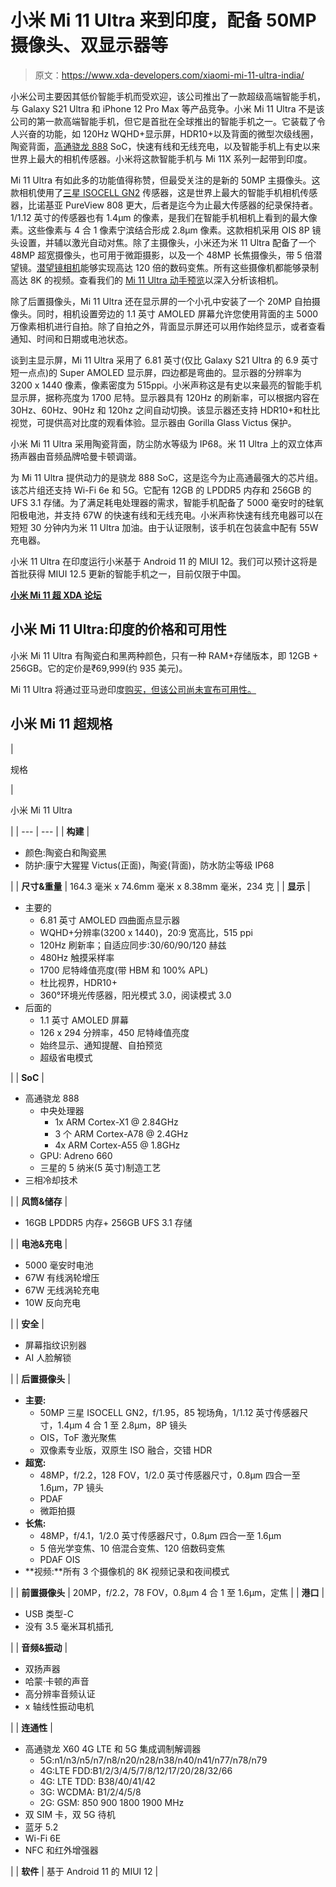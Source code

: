 # 小米 Mi 11 Ultra 来到印度，配备 50MP 摄像头、双显示器等

> 原文：<https://www.xda-developers.com/xiaomi-mi-11-ultra-india/>

小米公司主要因其低价智能手机而受欢迎，该公司推出了一款超级高端智能手机，与 Galaxy S21 Ultra 和 iPhone 12 Pro Max 等产品竞争。小米 Mi 11 Ultra 不是该公司的第一款高端智能手机，但它是首批在全球推出的智能手机之一。它装载了令人兴奋的功能，如 120Hz WQHD+显示屏，HDR10+以及背面的微型次级线圈，陶瓷背面，[高通骁龙 888](https://www.xda-developers.com/qualcomm-snapdragon-888-explained-specs-features/) SoC，快速有线和无线充电，以及智能手机上有史以来世界上最大的相机传感器。小米将这款智能手机与 Mi 11X 系列一起带到印度。

Mi 11 Ultra 有如此多的功能值得称赞，但最受关注的是新的 50MP 主摄像头。这款相机使用了[三星 ISOCELL GN2](https://www.xda-developers.com/samsung-isocell-gn2-50mp-sensor-faster-autofocus-better-low-light-performance/) 传感器，这是世界上最大的智能手机相机传感器，比诺基亚 PureView 808 更大，后者是迄今为止最大传感器的纪录保持者。1/1.12 英寸的传感器也有 1.4μm 的像素，是我们在智能手机相机上看到的最大像素。这些像素与 4 合 1 像素宁滨结合形成 2.8μm 像素。这款相机采用 OIS 8P 镜头设置，并辅以激光自动对焦。除了主摄像头，小米还为米 11 Ultra 配备了一个 48MP 超宽摄像头，也可用于微距摄影，以及一个 48MP 长焦摄像头，带 5 倍潜望镜。[潜望镜相机](https://www.xda-developers.com/periscope-camera-vs-telephoto-camera/)能够实现高达 120 倍的数码变焦。所有这些摄像机都能够录制高达 8K 的视频。查看我们的 [Mi 11 Ultra 动手预览](https://www.xda-developers.com/xiaomi-mi-11-ultra-hands-on-preview/)以深入分析该相机。

除了后置摄像头，Mi 11 Ultra 还在显示屏的一个小孔中安装了一个 20MP 自拍摄像头。同时，相机设置旁边的 1.1 英寸 AMOLED 屏幕允许您使用背面的主 5000 万像素相机进行自拍。除了自拍之外，背面显示屏还可以用作始终显示，或者查看通知、时间和日期或电池状态。

谈到主显示屏，Mi 11 Ultra 采用了 6.81 英寸(仅比 Galaxy S21 Ultra 的 6.9 英寸短一点点)的 Super AMOLED 显示屏，四边都是弯曲的。显示器的分辨率为 3200 x 1440 像素，像素密度为 515ppi。小米声称这是有史以来最亮的智能手机显示屏，据称亮度为 1700 尼特。显示器具有 120Hz 的刷新率，可以根据内容在 30Hz、60Hz、90Hz 和 120hz 之间自动切换。该显示器还支持 HDR10+和杜比视觉，可提供高对比度的观看体验。显示器由 Gorilla Glass Victus 保护。

小米 Mi 11 Ultra 采用陶瓷背面，防尘防水等级为 IP68。米 11 Ultra 上的双立体声扬声器由音频品牌哈曼卡顿调谐。

为 Mi 11 Ultra 提供动力的是骁龙 888 SoC，这是迄今为止高通最强大的芯片组。该芯片组还支持 Wi-Fi 6e 和 5G。它配有 12GB 的 LPDDR5 内存和 256GB 的 UFS 3.1 存储。为了满足耗电处理器的需求，智能手机配备了 5000 毫安时的硅氧阳极电池，并支持 67W 的快速有线和无线充电。小米声称快速有线充电器可以在短短 30 分钟内为米 11 Ultra 加油。由于认证限制，该手机在包装盒中配有 55W 充电器。

小米 11 Ultra 在印度运行小米基于 Android 11 的 MIUI 12。我们可以预计这将是首批获得 MIUI 12.5 更新的智能手机之一，目前仅限于中国。

**[小米 Mi 11 超 XDA 论坛](https://forum.xda-developers.com/f/xiaomi-mi-11-ultra.12139/)**

## 小米 Mi 11 Ultra:印度的价格和可用性

小米 Mi 11 Ultra 有陶瓷白和黑两种颜色，只有一种 RAM+存储版本，即 12GB + 256GB。它的定价是₹69,999(约 935 美元)。

Mi 11 Ultra 将通过亚马逊印度[购买，但该公司尚未宣布可用性。](https://www.amazon.in/OnePlus-Mirror-Black-128GB-Storage/dp/B085J1RXKJ?tag=xdaportalin-21)

## 小米 Mi 11 超规格

| 

规格

 | 

小米 Mi 11 Ultra

 |
| --- | --- |
| **构建** | 

*   颜色:陶瓷白和陶瓷黑
*   防护:康宁大猩猩 Victus(正面)，陶瓷(背面)，防水防尘等级 IP68

 |
| **尺寸&重量** | 164.3 毫米 x 74.6mm 毫米 x 8.38mm 毫米，234 克 |
| **显示** | 

*   主要的
    *   6.81 英寸 AMOLED 四曲面点显示器
    *   WQHD+分辨率(3200 x 1440)，20:9 宽高比，515 ppi
    *   120Hz 刷新率；自适应同步:30/60/90/120 赫兹
    *   480Hz 触摸采样率
    *   1700 尼特峰值亮度(带 HBM 和 100% APL)
    *   杜比视界，HDR10+
    *   360°环境光传感器，阳光模式 3.0，阅读模式 3.0
*   后面的
    *   1.1 英寸 AMOLED 屏幕
    *   126 x 294 分辨率，450 尼特峰值亮度
    *   始终显示、通知提醒、自拍预览
    *   超级省电模式

 |
| **SoC** | 

*   高通骁龙 888
    *   中央处理器
        *   1x ARM Cortex-X1 @ 2.84GHz
        *   3 个 ARM Cortex-A78 @ 2.4GHz
        *   4x ARM Cortex-A55 @ 1.8GHz
    *   GPU: Adreno 660
    *   三星的 5 纳米(5 英寸)制造工艺
*   三相冷却技术

 |
| **风筒&储存** | 

*   16GB LPDDR5 内存+ 256GB UFS 3.1 存储

 |
| **电池&充电** | 

*   5000 毫安时电池
*   67W 有线涡轮增压
*   67W 无线涡轮充电
*   10W 反向充电

 |
| **安全** | 

*   屏幕指纹识别器
*   AI 人脸解锁

 |
| **后置摄像头** | 

*   **主要:**
    *   50MP 三星 ISOCELL GN2，f/1.95，85 ̊视场角，1/1.12 英寸传感器尺寸，1.4μm 4 合 1 至 2.8μm，8P 镜头
    *   OIS，ToF 激光聚焦
    *   双像素专业版，双原生 ISO 融合，交错 HDR
*   **超宽:**
    *   48MP，f/2.2，128 FOV，1/2.0 英寸传感器尺寸，0.8μm 四合一至 1.6μm，7P 镜头
    *   PDAF
    *   微距拍摄
*   **长焦:**
    *   48MP，f/4.1，1/2.0 英寸传感器尺寸，0.8μm 四合一至 1.6μm
    *   5 倍光学变焦、10 倍混合变焦、120 倍数码变焦
    *   PDAF OIS
*   **视频:**所有 3 个摄像机的 8K 视频记录和夜间模式

 |
| **前置摄像头** | 20MP，f/2.2，78 FOV，0.8μm 4 合 1 至 1.6μm，定焦 |
| **港口** | 

*   USB 类型-C
*   没有 3.5 毫米耳机插孔

 |
| **音频&振动** | 

*   双扬声器
*   哈蒙·卡顿的声音
*   高分辨率音频认证
*   x 轴线性振动电机

 |
| **连通性** | 

*   高通骁龙 X60 4G LTE 和 5G 集成调制解调器
    *   5G:n1/n3/n5/n7/n8/n20/n28/n38/n40/n41/n77/n78/n79
    *   4G:LTE FDD:B1/2/3/4/5/7/8/12/17/20/28/32/66
    *   4G: LTE TDD: B38/40/41/42
    *   3G: WCDMA: B1/2/4/5/8
    *   2G: GSM: 850 900 1800 1900 MHz
*   双 SIM 卡，双 5G 待机
*   蓝牙 5.2
*   Wi-Fi 6E
*   NFC 和红外增强器

 |
| **软件** | 基于 Android 11 的 MIUI 12 |
